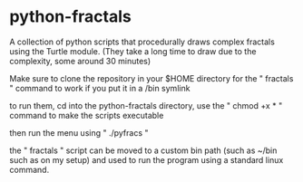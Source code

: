 # python-fractals
A collection of python scripts that procedurally draws complex fractals using the Turtle module. (They take a long time to draw due to the complexity, some around 30 minutes)

Make sure to clone the repository in your $HOME directory for the " fractals " command to work if you put it in a /bin symlink

to run them, cd into the python-fractals directory,
use the " chmod +x * " command to make the scripts executable

then run the menu using " ./pyfracs "

the " fractals " script can be moved to a custom bin path (such as ~/bin such as on my setup) and used to run the program using a standard linux command.
